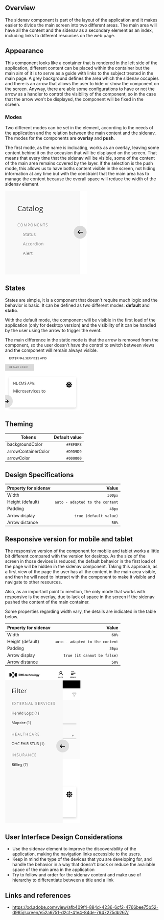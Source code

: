 ## Overview

The sidenav component is part of the layout of the application and it makes easier to divide the main screen into two different areas. The main area will have all the content and the sidenav as a secondary element as an index, including links to different resources on the web page.

## Appearance

This component looks like a container that is rendered in the left side of the application, different content can be placed within the container but the main aim of it is to serve as a guide with links to the subject treated in the main page.
A grey background defines the area which the sidenav occupies and there is an arrow that allows the user to hide or show the component on the screen. Anyway, there are able some configurations to have or not the arrow as a handler to control the visibility of the component, so in the case that the arrow won't be displayed, the component will be fixed in the screen.

### Modes

Two different modes can be set in the element, according to the needs of the application and the relation between the main content and the sidenav.
The modes for the components are **overlay** and **push**.

The first mode, as the name is indicating, works as an overlay, leaving some content behind it on the occasion that will be displayed on the screen. That means that every time that the sidenav will be visible, some of the content of the main area remains covered by the layer.
If the selection is the push mode, this allows us to have boths content visible in the screen, not hiding information at any time but with the constraint that the main area has to manage the content because the overall space will reduce the width of the sidenav element.

![Sidenav modes](images/sidenav_modes.png)

## States

States are simple, it is a component that doesn't require much logic and the behavior is basic.
It can be defined as two different modes: **default** and **static**.

With the default mode, the component will be visible in the first load of the application (only for desktop version) and the visibility of it can be handled by the user using the arrow to trigger the event.

The main difference in the static mode is that the arrow is removed from the component, so the user doesn't have the control to switch between views and the component will remain always visible.

![Sidenav states](images/sidenav_states.png)

## Theming

| Tokens              | Default value |
| ------------------- | ------------: |
| backgroundColor     |     `#F8F8F8` |
| arrowContainerColor |     `#D9D9D9` |
| arrowColor          |     `#000000` |

## Design Specifications

| Property for sidenav |                           Value |
| -------------------- | ------------------------------: |
| Width                |                         `300px` |
| Height (default)     | `auto - adapted to the content` |
| Padding              |                          `48px` |
| Arrow display        |          `true (default value)` |
| Arrow distance       |                           `50%` |

## Responsive version for mobile and tablet

The responsive version of the component for mobile and tablet works a little bit different compared with the version for desktop. As the size of the screen in those devices is reduced, the default behavior in the first load of the page will be hidden in the sidenav component.
Taking this approach, as a first view of the page the user has all the content in the main area visible, and then he will need to interact with the component to make it visible and navigate to other resources.

Also, as an important point to mention, the only mode that works with responsive is the overlay, due to lack of space in the screen if the sidenav pushed the content of the main container.

Some properties regarding width vary, the details are indicated in the table below.

| Property for sidenav |                           Value |
| -------------------- | ------------------------------: |
| Width                |                           `60%` |
| Height (default)     | `auto - adapted to the content` |
| Padding              |                          `36px` |
| Arrow display        |     `true (it cannot be false)` |
| Arrow distance       |                           `50%` |

![Sidenav responsive](images/sidenav_responsive.png)

## User Interface Design Considerations

- Use the sidenav element to improve the discoverability of the application, making the navigation links accessible to the users.
- Keep in mind the type of the devices that you are developing for, and handle the behavior in a way that doesn't block or reduce the available space of the main area in the application
- Try to follow and order for the sidenav content and make use of hierarchy to differentiate between a title and a link

## Links and references

- https://xd.adobe.com/view/afb409f4-884d-4236-6cf2-4766bee75b52-d985/screen/e52a6751-d2c1-41e4-84de-7647275db267/
